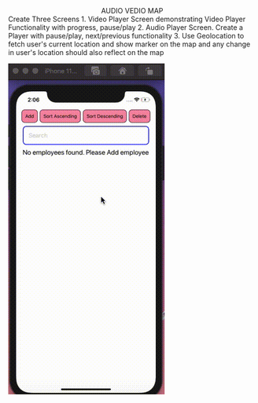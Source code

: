 <DIV align="center">AUDIO VEDIO MAP</DIV>
Create Three Screens 
1. Video Player Screen demonstrating Video Player Functionality with progress, pause/play 
2. Audio Player Screen. Create a Player with pause/play, next/previous functionality
3. Use Geolocation to fetch user's current location and show marker on the map and any change in user's location should also reflect on the map

![output](./src/assets/output.gif)
